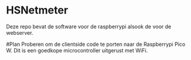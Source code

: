 # HSNetmeter
Deze repo bevat de software voor de raspberrypi alsook de voor de webserver.

#Plan
Proberen om de clientside code te porten naar de Raspberrypi Pico W. Dit is een goedkope microcontroller uitgerust met WiFi.
